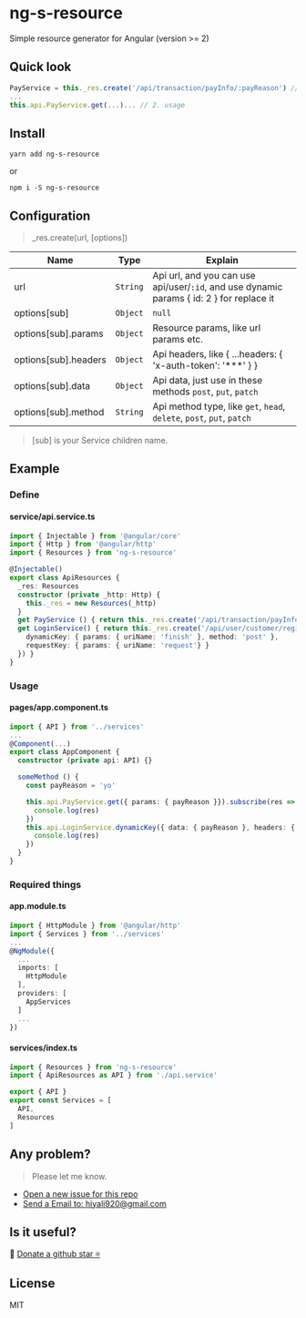 # ng-s-resource
Simple resource generator for Angular (version >= 2)

## Quick look
```typescript
PayService = this._res.create('/api/transaction/payInfo/:payReason') // 1. define
...
this.api.PayService.get(...)... // 2. usage
```

## Install
```shell
yarn add ng-s-resource
```
or
```
npm i -S ng-s-resource
```

## Configuration
> _res.create(url, [options])

| Name                 | Type            | Explain                                       |
| -------------------- | --------------- | --------------------------------------------- |
| url                  | `String`        | Api url, and you can use api/user/`:id`, and use dynamic params { id: 2 } for replace it |
| options[sub]         | `Object`|`null` | Resource options                              |
| options[sub].params  | `Object`        | Resource params, like url params etc.         | 
| options[sub].headers | `Object`        | Api headers, like { ...headers: { 'x-auth-token': '***' } } |
| options[sub].data    | `Object`        | Api data, just use in these methods `post`, `put`, `patch` |
| options[sub].method  | `String`        | Api method type, like `get`, `head`, `delete`, `post`, `put`, `patch` |

> [sub] is your Service children name.

## Example
### Define
#### service/api.service.ts
```typescript
import { Injectable } from '@angular/core'
import { Http } from '@angular/http'
import { Resources } from 'ng-s-resource'

@Injectable()
export class ApiResources {
  _res: Resources
  constructor (private _http: Http) {
    this._res = new Resources(_http)
  }
  get PayService () { return this._res.create('/api/transaction/payInfo/:payReason') }
  get LoginService() { return this._res.create('/api/user/customer/registerOrLogin/:uriName', {
    dynamicKey: { params: { uriName: 'finish' }, method: 'post' },
    requestKey: { params: { uriName: 'request'} }
  }) }
}
```

### Usage
#### pages/app.component.ts
```typescript
import { API } from '../services'
...
@Component(...)
export class AppComponent {
  constructor (private api: API) {}

  someMethod () {
    const payReason = 'yo'

    this.api.PayService.get({ params: { payReason }}).subscribe(res => {
      console.log(res)
    })
    this.api.LoginService.dynamicKey({ data: { payReason }, headers: { 'token': 'asdf' }}).subscribe(res => {
      console.log(res)
    })
  }
}
```

### Required things
#### app.module.ts
```typescript
import { HttpModule } from '@angular/http'
import { Services } from '../services'
...
@NgModule({
  ...
  imports: [
    HttpModule
  ],
  providers: [
    AppServices
  ]
  ...
})
```

#### services/index.ts
```typescript
import { Resources } from 'ng-s-resource'
import { ApiResources as API } from './api.service'

export { API }
export const Services = [
  API,
  Resources
]
```

## Any problem?

> Please let me know.
* [Open a new issue for this repo](https://github.com/hiyali/ng-s-resource/issues)
* [Send a Email to: hiyali920@gmail.com](mailto:hiyali920@gmail.com)

## Is it useful? 

🌚 [Donate a github star ⍟](https://github.com/hiyali/ng-s-resource)

## License

MIT
